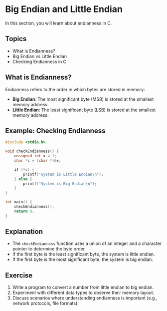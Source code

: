 # Big Endian and Little Endian

In this section, you will learn about endianness in C.

## Topics

- What is Endianness?
- Big Endian vs Little Endian
- Checking Endianness in C

## What is Endianness?

Endianness refers to the order in which bytes are stored in memory:
- **Big Endian**: The most significant byte (MSB) is stored at the smallest memory address.
- **Little Endian**: The least significant byte (LSB) is stored at the smallest memory address.

## Example: Checking Endianness

```c
#include <stdio.h>

void checkEndianness() {
    unsigned int x = 1;
    char *c = (char *)&x;

    if (*c) {
        printf("System is Little Endian\n");
    } else {
        printf("System is Big Endian\n");
    }
}

int main() {
    checkEndianness();
    return 0;
}
```

## Explanation

- The `checkEndianness` function uses a union of an integer and a character pointer to determine the byte order.
- If the first byte is the least significant byte, the system is little endian.
- If the first byte is the most significant byte, the system is big endian.

## Exercise

1. Write a program to convert a number from little endian to big endian.
2. Experiment with different data types to observe their memory layout.
3. Discuss scenarios where understanding endianness is important (e.g., network protocols, file formats).